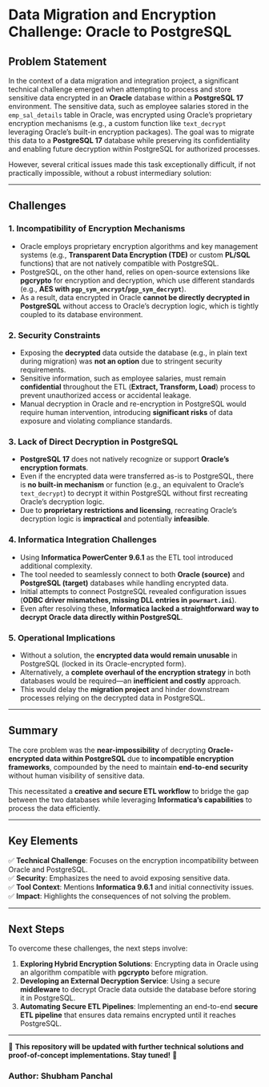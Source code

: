 # Data Migration and Encryption Challenge: Oracle to PostgreSQL

## **Problem Statement**
In the context of a data migration and integration project, a significant technical challenge emerged when attempting to process and store sensitive data encrypted in an **Oracle** database within a **PostgreSQL 17** environment. The sensitive data, such as employee salaries stored in the `emp_sal_details` table in Oracle, was encrypted using Oracle’s proprietary encryption mechanisms (e.g., a custom function like `text_decrypt` leveraging Oracle’s built-in encryption packages). The goal was to migrate this data to a **PostgreSQL 17** database while preserving its confidentiality and enabling future decryption within PostgreSQL for authorized processes.

However, several critical issues made this task exceptionally difficult, if not practically impossible, without a robust intermediary solution:

---

## **Challenges**

### **1. Incompatibility of Encryption Mechanisms**
- Oracle employs proprietary encryption algorithms and key management systems (e.g., **Transparent Data Encryption (TDE)** or custom **PL/SQL** functions) that are not natively compatible with PostgreSQL.
- PostgreSQL, on the other hand, relies on open-source extensions like **pgcrypto** for encryption and decryption, which use different standards (e.g., **AES with `pgp_sym_encrypt`/`pgp_sym_decrypt`**).
- As a result, data encrypted in Oracle **cannot be directly decrypted in PostgreSQL** without access to Oracle’s decryption logic, which is tightly coupled to its database environment.

### **2. Security Constraints**
- Exposing the **decrypted** data outside the database (e.g., in plain text during migration) was **not an option** due to stringent security requirements.
- Sensitive information, such as employee salaries, must remain **confidential** throughout the ETL (**Extract, Transform, Load**) process to prevent unauthorized access or accidental leakage.
- Manual decryption in Oracle and re-encryption in PostgreSQL would require human intervention, introducing **significant risks** of data exposure and violating compliance standards.

### **3. Lack of Direct Decryption in PostgreSQL**
- **PostgreSQL 17** does not natively recognize or support **Oracle’s encryption formats**.
- Even if the encrypted data were transferred as-is to PostgreSQL, there is **no built-in mechanism** or function (e.g., an equivalent to Oracle’s `text_decrypt`) to decrypt it within PostgreSQL without first recreating Oracle’s decryption logic.
- Due to **proprietary restrictions and licensing**, recreating Oracle’s decryption logic is **impractical** and potentially **infeasible**.

### **4. Informatica Integration Challenges**
- Using **Informatica PowerCenter 9.6.1** as the ETL tool introduced additional complexity.
- The tool needed to seamlessly connect to both **Oracle (source)** and **PostgreSQL (target)** databases while handling encrypted data.
- Initial attempts to connect PostgreSQL revealed configuration issues (**ODBC driver mismatches, missing DLL entries in `powrmart.ini`**).
- Even after resolving these, **Informatica lacked a straightforward way to decrypt Oracle data directly within PostgreSQL**.

### **5. Operational Implications**
- Without a solution, the **encrypted data would remain unusable** in PostgreSQL (locked in its Oracle-encrypted form).
- Alternatively, a **complete overhaul of the encryption strategy** in both databases would be required—an **inefficient and costly** approach.
- This would delay the **migration project** and hinder downstream processes relying on the decrypted data in PostgreSQL.

---

## **Summary**
The core problem was the **near-impossibility** of decrypting **Oracle-encrypted data within PostgreSQL** due to **incompatible encryption frameworks**, compounded by the need to maintain **end-to-end security** without human visibility of sensitive data.

This necessitated a **creative and secure ETL workflow** to bridge the gap between the two databases while leveraging **Informatica’s capabilities** to process the data efficiently.

---

## **Key Elements**
✅ **Technical Challenge**: Focuses on the encryption incompatibility between Oracle and PostgreSQL.  
✅ **Security**: Emphasizes the need to avoid exposing sensitive data.  
✅ **Tool Context**: Mentions **Informatica 9.6.1** and initial connectivity issues.  
✅ **Impact**: Highlights the consequences of not solving the problem.

---

## **Next Steps**
To overcome these challenges, the next steps involve:
1. **Exploring Hybrid Encryption Solutions**: Encrypting data in Oracle using an algorithm compatible with **pgcrypto** before migration.
2. **Developing an External Decryption Service**: Using a secure **middleware** to decrypt Oracle data outside the database before storing it in PostgreSQL.
3. **Automating Secure ETL Pipelines**: Implementing an end-to-end **secure ETL pipeline** that ensures data remains encrypted until it reaches PostgreSQL.

---

📌 **This repository will be updated with further technical solutions and proof-of-concept implementations. Stay tuned!** 🚀

### Author: Shubham Panchal